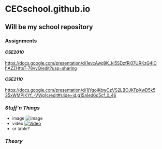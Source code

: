 # CECschool.github.io
## Will be my school repository

### Assignments 

#### *CSE2010*
https://docs.google.com/presentation/d/1evcAwq9K_kI5SDzfRj07URKzG4IChAZZHttsT-78vvQ/edit?usp=sharing

#### *CSE2110*
https://docs.google.com/presentation/d/1jYqojKbwCzVS2LBOJKFpXwD5k535xWMPIKYf_-VWg1c/edit#slide=id.g15a1ed6d5cf_0_46 

### *Stuff'n Things*

- image ![image](https://user-images.githubusercontent.com/113057925/192616776-04b301e0-967c-47e0-85d2-c36e987c63fb.png)
- video [![Video](http://img.youtube.com/vi/_xQNeOTRyig/0.jpg)](http://www.youtube.com/watch?v=dQw4w9WgXcQ)
- or table?

### *Theory*

